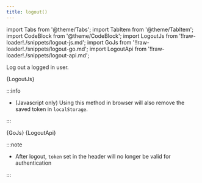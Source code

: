 ```yaml
---
title: logout()
---
```


import Tabs from '@theme/Tabs';
import TabItem from '@theme/TabItem';
import CodeBlock from '@theme/CodeBlock';
import LogoutJs from '!!raw-loader!./snippets/logout-js.md';
import GoJs from '!!raw-loader!./snippets/logout-go.md';
import LogoutApi from '!!raw-loader!./snippets/logout-api.md';

Log out a logged in user.
<!-- Remove the logged in user from the browser session and log them out - removing all items from localstorage -->

<Tabs>
  <TabItem value="javascript" label="Javascript" default>
    <CodeBlock className="language-jsx">
      {LogoutJs}
    </CodeBlock>

:::info

- (Javascript only) Using this method in browser will also remove the saved token in `localStorage`.

:::

  </TabItem>
  <TabItem value="go" label="Go" default>
    <CodeBlock className="language-jsx">
      {GoJs}
    </CodeBlock>
  </TabItem>
  <TabItem value="API" label="API">
    <CodeBlock className="language-jsx" title="[POST]">
      {LogoutApi}
    </CodeBlock>
  </TabItem>
</Tabs>

:::note

- After logout, `token` set in the header will no longer be valid for authentication

:::